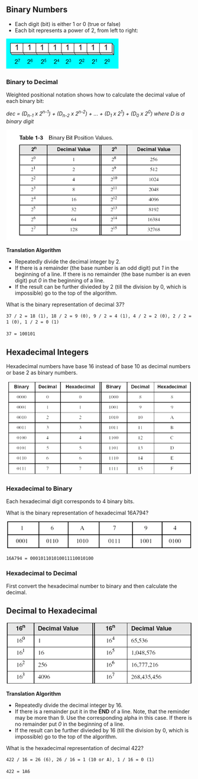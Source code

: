 ## Binary Numbers
- Each digit (bit) is either 1 or 0 (true or false)
- Each bit represents a power of 2, from left to right:

![binary1](https://github.com/vgorbic1/Tutorials/blob/master/Architecture/images/binary.png)


### Binary to Decimal
Weighted positional notation shows how to calculate the decimal value of each binary bit:

*dec = (D<sub>n-1</sub> x 2<sup>n-1</sup>) + (D<sub>n-2</sub> x 2<sup>n-2</sup>) + ... + (D<sub>1</sub> x 2<sup>1</sup>) + (D<sub>0</sub> x 2<sup>0</sup>) where D is a binary digit*

![binary2](https://github.com/vgorbic1/Tutorials/blob/master/Architecture/images/binary2.png)

**Translation Algorithm**
- Repeatedly divide the decimal integer by 2.
- If there is a remainder (the base number is an odd digit) put *1* in the beginning of a line. If there is no remainder (the base number is an even digit) put *0* in the beginning of a line.
- If the result can be further divieded by 2 (till the division by 0, which is impossible) go to the top of the algorithm.

What is the binary representation of decimal 37?
```
37 / 2 = 18 (1), 18 / 2 = 9 (0), 9 / 2 = 4 (1), 4 / 2 = 2 (0), 2 / 2 = 1 (0), 1 / 2 = 0 (1)

37 = 100101
```

## Hexadecimal Integers
Hexadecimal numbers have base 16 instead of base 10 as decimal numbers or base 2 as binary numbers.

![binary3](https://github.com/vgorbic1/Tutorials/blob/master/Architecture/images/binary3.png)

### Hexadecimal to Binary
Each hexadecimal digit corresponds to 4 binary bits.

What is the binary representation of hexadecimal 16A794?

![binary4](https://github.com/vgorbic1/Tutorials/blob/master/Architecture/images/binary4.png)

```
16A794 = 000101101010011110010100
```
### Hexadecimal to Decimal
First convert the hexadecimal number to binary and then calculate the decimal.

## Decimal to Hexadecimal
![binary5](https://github.com/vgorbic1/Tutorials/blob/master/Architecture/images/binary5.png)

**Translation Algorithm**
- Repeatedly divide the decimal integer by 16.
- If there is a remainder put it in the **END** of a line. Note, that the reminder may be more than 9. Use the corresponding
alpha in this case. If there is no remainder put *0* in the beginning of a line.
- If the result can be further divieded by 16 (till the division by 0, which is impossible) go to the top of the algorithm.

What is the hexadecimal representation of decimal 422?
```
422 / 16 = 26 (6), 26 / 16 = 1 (10 or A), 1 / 16 = 0 (1)

422 = 1A6
```
